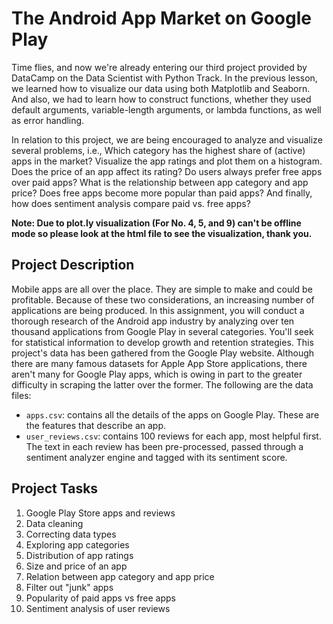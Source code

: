 
# The Android App Market on Google Play

Time flies, and now we're already entering our third project provided by DataCamp on the Data Scientist with Python Track. In the previous lesson, we learned how to visualize our data using both Matplotlib and Seaborn. And also, we had to learn how to construct functions, whether they used default arguments, variable-length arguments, or lambda functions, as well as error handling.


In relation to this project, we are being encouraged to analyze and visualize several problems, i.e., Which category has the highest share of (active) apps in the market? Visualize the app ratings and plot them on a histogram. Does the price of an app affect its rating? Do users always prefer free apps over paid apps? What is the relationship between app category and app price? Does free apps become more popular than paid apps? And finally, how does sentiment analysis compare paid vs. free apps?

**Note: Due to plot.ly visualization (For No. 4, 5, and 9) can't be offline mode so please look at the html file to see the visualization, thank you.**


## Project Description

Mobile apps are all over the place. They are simple to make and could be profitable. Because of these two considerations, an increasing number of applications are being produced. In this assignment, you will conduct a thorough research of the Android app industry by analyzing over ten thousand applications from Google Play in several categories. You'll seek for statistical information to develop growth and retention strategies. This project's data has been gathered from the Google Play website. Although there are many famous datasets for Apple App Store applications, there aren't many for Google Play apps, which is owing in part to the greater difficulty in scraping the latter over the former. The following are the data files:

- `apps.csv`: contains all the details of the apps on Google Play. These are the features that describe an app.
- `user_reviews.csv`: contains 100 reviews for each app, most helpful first. The text in each review has been pre-processed, passed through a sentiment analyzer engine and tagged with its sentiment score.
## Project Tasks

1. Google Play Store apps and reviews
2. Data cleaning
3. Correcting data types
4. Exploring app categories
5. Distribution of app ratings
6. Size and price of an app
7. Relation between app category and app price
8. Filter out "junk" apps
9. Popularity of paid apps vs free apps
10. Sentiment analysis of user reviews
